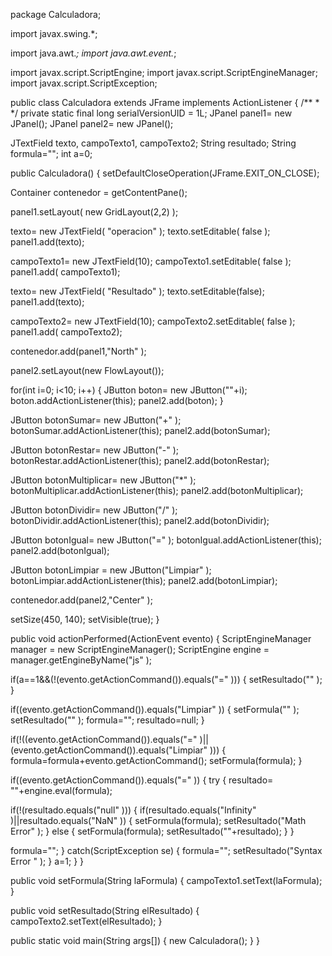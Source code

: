 package Calculadora;

import javax.swing.*; 

import java.awt.*; 
import java.awt.event.*; 

import javax.script.ScriptEngine; 
import javax.script.ScriptEngineManager; 
import javax.script.ScriptException; 

public class Calculadora extends JFrame implements ActionListener 
{ 
/**
	 * 
	 */
	private static final long serialVersionUID = 1L;
JPanel panel1= new JPanel(); 
JPanel panel2= new JPanel(); 

JTextField texto, campoTexto1, campoTexto2; 
String resultado; 
String formula=""; 
int a=0; 

public Calculadora() 
{ 
setDefaultCloseOperation(JFrame.EXIT_ON_CLOSE); 

Container contenedor = getContentPane(); 

panel1.setLayout( new GridLayout(2,2) ); 

texto= new JTextField( "operacion" ); 
texto.setEditable( false ); 
panel1.add(texto); 

campoTexto1= new JTextField(10); 
campoTexto1.setEditable( false ); 
panel1.add( campoTexto1); 

texto= new JTextField( "Resultado" ); 
texto.setEditable(false); 
panel1.add(texto); 

campoTexto2= new JTextField(10); 
campoTexto2.setEditable( false ); 
panel1.add( campoTexto2); 


contenedor.add(panel1,"North" ); 

panel2.setLayout(new FlowLayout()); 

for(int i=0; i<10; i++) 
{ 
JButton boton= new JButton(""+i); 
boton.addActionListener(this); 
panel2.add(boton); 
} 

JButton botonSumar= new JButton("+" ); 
botonSumar.addActionListener(this); 
panel2.add(botonSumar); 

JButton botonRestar= new JButton("-" ); 
botonRestar.addActionListener(this); 
panel2.add(botonRestar); 

JButton botonMultiplicar= new JButton("*" ); 
botonMultiplicar.addActionListener(this); 
panel2.add(botonMultiplicar); 

JButton botonDividir= new JButton("/" ); 
botonDividir.addActionListener(this); 
panel2.add(botonDividir); 

JButton botonIgual= new JButton("=" ); 
botonIgual.addActionListener(this); 
panel2.add(botonIgual); 

JButton botonLimpiar = new JButton("Limpiar" ); 
botonLimpiar.addActionListener(this); 
panel2.add(botonLimpiar); 

contenedor.add(panel2,"Center" ); 

setSize(450, 140); 
setVisible(true); 
} 


public void actionPerformed(ActionEvent evento) 
{ 
ScriptEngineManager manager = new ScriptEngineManager(); 
ScriptEngine engine = manager.getEngineByName("js" ); 


if(a==1&&(!(evento.getActionCommand()).equals("=" ))) 
{ 
setResultado("" ); 
} 


if((evento.getActionCommand()).equals("Limpiar" )) 
{ 
setFormula("" ); 
setResultado("" ); 
formula=""; 
resultado=null; 
} 


if(!((evento.getActionCommand()).equals("=" )||(evento.getActionCommand()).equals("Limpiar" ))) 
{ 
formula=formula+evento.getActionCommand(); 
setFormula(formula); 
} 


if((evento.getActionCommand()).equals("=" )) 
{ 
try 
{ 
resultado= ""+engine.eval(formula); 

if(!(resultado.equals("null" ))) 
{ 
if(resultado.equals("Infinity" )||resultado.equals("NaN" )) 
{ 
setFormula(formula); 
setResultado("Math Error" ); 
} 
else 
{ 
setFormula(formula); 
setResultado(""+resultado); 
} 
} 

formula=""; 
} 
catch(ScriptException se) 
{ 
formula=""; 
setResultado("Syntax Error " ); 
} 
a=1; 
} 
} 


public void setFormula(String laFormula) 
{ 
campoTexto1.setText(laFormula); 
} 


public void setResultado(String elResultado) 
{ 
campoTexto2.setText(elResultado); 
} 


public static void main(String args[]) 
{ 
new Calculadora(); 
} 
}
